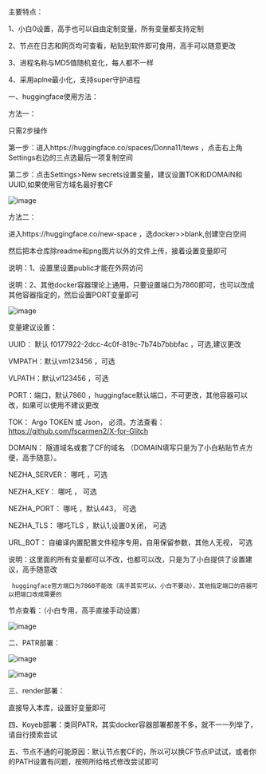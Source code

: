主要特点：

1、小白0设置，高手也可以自由定制变量，所有变量都支持定制

2、节点在日志和网页均可查看，粘贴到软件即可食用，高手可以随意更改

3、进程名称与MD5值随机变化，每人都不一样

4、采用aplne最小化，支持super守护进程

一、huggingface使用方法：

方法一：

只需2步操作

第一步：进入https://huggingface.co/spaces/Donna11/tews ，点击右上角Settings右边的三点选最后一项复制空间

第二步：点击Settings>New secrets设置变量，建议设置TOK和DOMAIN和UUID,如果使用官方域名最好套CF

![image](https://github.com/dsadsadsss/x-docker/blob/main/png/fuzhi.PNG)

方法二：

进入https://huggingface.co/new-space ，选docker>>blank,创建空白空间

然后把本仓库除readme和png图片以外的文件上传，接着设置变量即可

说明：1、设置里设置public才能在外网访问

说明：2、其他docker容器理论上通用，只要设置端口为7860即可，也可以改成其他容器指定的，然后设置PORT变量即可

![image](https://github.com/dsadsadsss/x-docker/blob/main/png/space.png)

变量建议设置：

UUID： 默认 f0177922-2dcc-4c0f-819c-7b74b7bbbfac ，可选,建议更改

VMPATH：默认vm123456 ，可选

VLPATH：默认vl123456 ，可选

PORT：端口，默认7860 ，huggingface默认端口，不可更改，其他容器可以改，如果可以使用不建议更改

TOK： Argo TOKEN 或 Json， 必须。方法查看：https://github.com/fscarmen2/X-for-Glitch

DOMAIN： 隧道域名或套了CF的域名 （DOMAIN填写只是为了小白粘贴节点方便，高手随意）。

NEZHA_SERVER： 哪吒 ，可选

NEZHA_KEY： 哪吒 ， 可选

NEZHA_PORT： 哪吒 ，默认443， 可选

NEZHA_TLS： 哪吒TLS ，默认1,设置0关闭， 可选

URL_BOT： 自编译内置配置文件程序专用，自用保留参数，其他人无视， 可选

说明：这里面的所有变量都可以不改，也都可以改，只是为了小白提供了设置建议，高手随意改

     huggingface官方端口为7860不能改（高手其实可以，小白不要动），其他指定端口的容器可以把端口改成需要的

节点查看：（小白专用，高手直接手动设置）

![image](https://github.com/dsadsadsss/x-docker/blob/main/png/jiedian.png)

二、PATR部署：

![image](https://github.com/dsadsadsss/x-docker/blob/main/png/patr1.PNG)

![image](https://github.com/dsadsadsss/x-docker/blob/main/png/patr2.PNG)

三、render部署：

直接导入本库，设置好变量即可


四、Koyeb部署：类同PATR，其实docker容器部署都差不多，就不一一列举了，请自行摸索尝试

五、节点不通的可能原因：默认节点套CF的，所以可以换CF节点IP试试，或者你的PATH设置有问题，按照所给格式修改尝试即可


